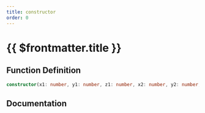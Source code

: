 ```yaml
---
title: constructor
order: 0
---
```


# {{ $frontmatter.title }}

## Function Definition

```ts
constructor(x1: number, y1: number, z1: number, x2: number, y2: number, z2: number);
```

## Documentation

<!--@include: ./parts/constructor.md-->
